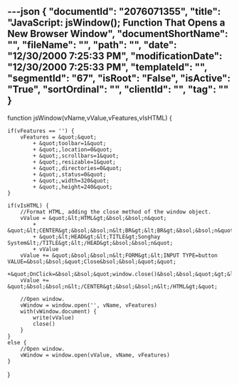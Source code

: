 ---json
{
  "documentId": "2076071355",
  "title": "JavaScript: jsWindow(); Function That Opens a New Browser Window",
  "documentShortName": "",
  "fileName": "",
  "path": "",
  "date": "12/30/2000 7:25:33 PM",
  "modificationDate": "12/30/2000 7:25:33 PM",
  "templateId": "",
  "segmentId": "67",
  "isRoot": "False",
  "isActive": "True",
  "sortOrdinal": "",
  "clientId": "",
  "tag": ""
}
---

function jsWindow(vName,vValue,vFeatures,vIsHTML) {
    
    if(vFeatures == '') {
        vFeatures = &quot;&quot;
            + &quot;toolbar=1&quot;
            + &quot;,location=0&quot;
            + &quot;,scrollbars=1&quot;
            + &quot;,resizable=1&quot;
            + &quot;,directories=0&quot;
            + &quot;,status=0&quot;
            + &quot;,width=320&quot;
            + &quot;,height=240&quot;
    }
    
    if(vIsHTML) {
        //Format HTML, adding the close method of the window object.
        vValue = &quot;&lt;HTML&gt;&bsol;&bsol;n&quot;
            + &quot;&lt;CENTER&gt;&bsol;&bsol;n&lt;BR&gt;&lt;BR&gt;&bsol;&bsol;n&quot;
            + &quot;&lt;HEAD&gt;&lt;TITLE&gt;Songhay System&lt;/TITLE&gt;&lt;/HEAD&gt;&bsol;&bsol;n&quot;
            + vValue
        vValue += &quot;&bsol;&bsol;n&lt;FORM&gt;&lt;INPUT TYPE=button VALUE=&bsol;&bsol;&quot;Close&bsol;&bsol;&quot;&quot;
               +&quot;OnClick=&bsol;&bsol;&quot;window.close()&bsol;&bsol;&quot;&gt;&lt;/FORM&gt;&quot;
        vValue += &quot;&bsol;&bsol;n&lt;/CENTER&gt;&bsol;&bsol;n&lt;/HTML&gt;&quot;

        //Open window.
        vWindow = window.open('', vName, vFeatures)
        with(vWindow.document) {
            write(vValue)
            close()
        }
    }
    else {
        //Open window.
        vWindow = window.open(vValue, vName, vFeatures)
    }
}
